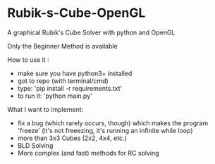 # Rubik-s-Cube-OpenGL
A graphical Rubik's Cube Solver with python and OpenGL

Only the Beginner Method is available

How to use it :
  - make sure you have python3+ installed
  - got to repo (with terminal/cmd)
  - type: 'pip install -r requirements.txt'
  - to run it: 'python main.py'

What I want to implement:
  - fix a bug (which rarely occurs, though) which makes the program
    'freeze' (it's not freeezing, it's running an infinite while loop)
  - more than 3x3 Cubes (2x2, 4x4, etc.)
  - BLD Solving
  - More complex (and fast) methods for RC solving
